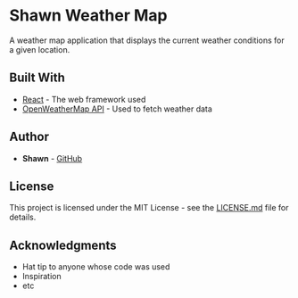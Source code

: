 # Shawn Weather Map

A weather map application that displays the current weather conditions for a given location.

## Built With

- [React](https://reactjs.org/) - The web framework used
- [OpenWeatherMap API](https://openweathermap.org/api) - Used to fetch weather data

## Author

- **Shawn** - [GitHub](https://github.com/shawn)

## License

This project is licensed under the MIT License - see the [LICENSE.md](LICENSE.md) file for details.

## Acknowledgments

- Hat tip to anyone whose code was used
- Inspiration
- etc
